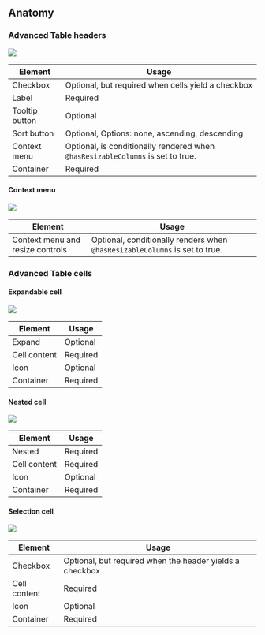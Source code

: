 ## Anatomy

### Advanced Table headers

![](/assets/components/table/advanced-table/advanced-table-header-select-anatomy.png)

| Element          | Usage                                           |
|------------------|-------------------------------------------------|
| Checkbox         | Optional, but required when cells yield a checkbox |
| Label            | Required                                        |
| Tooltip button   | Optional                                        |
| Sort button      | Optional, Options: none, ascending, descending  |
| Context menu     | Optional, is conditionally rendered when `@hasResizableColumns` is set to true. |
| Container        | Required                                        |

#### Context menu

![](/assets/components/table/advanced-table/advanced-table-header-context-menu-anatomy.png)

| Element                          | Usage                                                                       |
|----------------------------------|-----------------------------------------------------------------------------|
| Context menu and resize controls | Optional, conditionally renders when `@hasResizableColumns` is set to true. |

### Advanced Table cells

#### Expandable cell

![](/assets/components/table/advanced-table/advanced-table-cell-parent-anatomy.png)

| Element      | Usage    |
|--------------|----------|
| Expand       | Optional |
| Cell content | Required |
| Icon         | Optional |
| Container    | Required |

#### Nested cell

![](/assets/components/table/advanced-table/advanced-table-cell-nested-anatomy.png)

| Element      | Usage    |
|--------------|----------|
| Nested       | Required |
| Cell content | Required |
| Icon         | Optional |
| Container    | Required |

#### Selection cell

![](/assets/components/table/advanced-table/advanced-table-cell-select-anatomy.png)

| Element      | Usage    |
|--------------|----------|
| Checkbox     | Optional, but required when the header yields a checkbox|
| Cell content | Required |
| Icon         | Optional |
| Container    | Required |